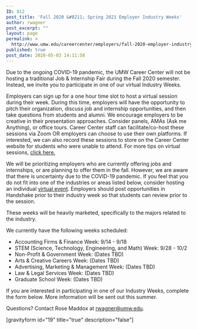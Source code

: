 ```yaml
---
ID: 812
post_title: 'Fall 2020 &#8211; Spring 2021 Employer Industry Weeks'
author: rwagner
post_excerpt: ""
layout: page
permalink: >
  http://www.umw.edu/careercenter/employers/fall-2020-employer-industry-weeks/
published: true
post_date: 2020-05-03 14:11:58
---
```

Due to the ongoing COVID-19 pandemic, the UMW Career Center will not be hosting a traditional Job &amp; Internship Fair during the Fall 2020 semester. Instead, we invite you to participate in one of our virtual Industry Weeks.

Employers can sign up for a one hour time slot to host a virtual session during their week. During this time, employers will have the opportunity to pitch their organization, discuss job and internship opportunities, and then take questions from students and alumni. We encourage employers to be creative in their presentation approaches. Consider panels, AMAs (Ask me Anything), or office tours. Career Center staff can facilitate/co-host these sessions via Zoom OR employers can choose to use their own platforms. If interested, we can also record these sessions to store on the Career Center website for students who were unable to attend. For more tips on virtual sessions, <a href="https://www.umw.edu/careercenter/employers/virtual-recruiting-events/">click here.</a>

We will be prioritizing employers who are currently offering jobs and internships, or are planning to offer them in the fall. However, we are aware that there is uncertainty due to the COVID-19 pandemic. If you feel that you do not fit into one of the industries or areas listed below, consider hosting an individual <a href="https://www.umw.edu/careercenter/employers/virtual-recruiting-events/">virtual event</a>. Employers should post opportunities in Handshake prior to their industry week so that students can review prior to the session.

These weeks will be heavily marketed, specifically to the majors related to the industry.

We currently have the following weeks scheduled:
<ul>
 	<li>Accounting Firms &amp; Finance Week: 9/14 - 9/18</li>
 	<li>STEM (Science, Technology, Engineering, and Math) Week: 9/28 - 10/2</li>
 	<li>Non-Profit &amp; Government Week: (Dates TBD)</li>
 	<li>Arts &amp; Creative Careers Week: (Dates TBD)</li>
 	<li>Advertising, Marketing &amp; Management Week: (Dates TBD)</li>
 	<li>Law &amp; Legal Services Week: (Dates TBD)</li>
 	<li>Graduate School Week: (Dates TBD)</li>
</ul>
If you are interested in participating in one of our Industry Weeks, complete the form below. More information will be sent out this summer.

Questions? Contact Rose Maddox at <a href="mailto:rwagner@umw.edu">rwagner@umw.edu</a>.

[gravityform id="19" title="true" description="false"]